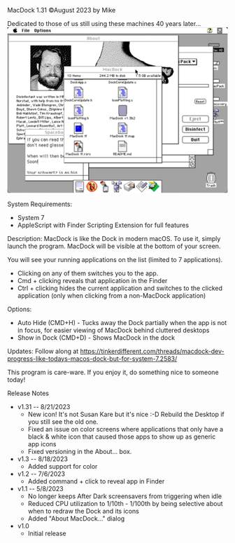 MacDock 1.31 ©August 2023 by Mike

Dedicated to those of us still using these machines 40 years later...
![MacDock screenshot](screenshot_for_readme.png)

System Requirements:
* System 7
* AppleScript with Finder Scripting Extension for full features

Description:
MacDock is like the Dock in modern macOS.
To use it, simply launch the program.  MacDock will be visible at the bottom of your screen.  

You will see your running applications on the list (limited to 7 applications).  

* Clicking on any of them switches you to the app.
* Cmd + clicking reveals that application in the Finder
* Ctrl + clicking hides the current application and switches to the clicked application (only when clicking from a non-MacDock application)

Options:
* Auto Hide (CMD+H) - Tucks away the Dock partially when the app is not in focus, for easier viewing of MacDock behind cluttered desktops
* Show in Dock (CMD+D) - Shows MacDock in the dock 

Updates:
Follow along at https://tinkerdifferent.com/threads/macdock-dev-progress-like-todays-macos-dock-but-for-system-7.2583/

This program is care-ware.  If you enjoy it, do something nice to someone today!

Release Notes
- v1.31 -- 8/21/2023
  - New icon!  It's not Susan Kare but it's nice :-D  Rebuild the Desktop if you still see the old one.
  - Fixed an issue on color screens where applications that only have a black & white icon that caused those apps to show up as generic app icons
  - Fixed versioning in the About... box.
- v1.3 -- 8/18/2023
  - Added support for color
- v1.2 -- 7/6/2023
  - Added command + click to reveal app in Finder
- v1.1 -- 5/8/2023
  - No longer keeps After Dark screensavers from triggering when idle
  - Reduced CPU utilization to 1/10th - 1/100th by being selective about when to redraw the Dock and its icons
  - Added "About MacDock..." dialog
- v1.0
  - Initial release
